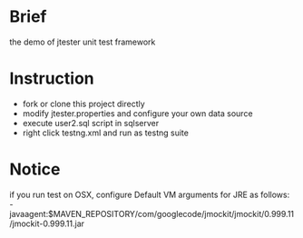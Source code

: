 Brief
=======
the demo of jtester unit test framework

Instruction
=======
- fork or clone this project directly
- modify jtester.properties and configure your own data source
- execute user2.sql script in sqlserver
- right click testng.xml and run as testng suite

Notice
=======
if you run test on OSX, configure Default VM arguments for JRE as follows:  
-javaagent:$MAVEN_REPOSITORY/com/googlecode/jmockit/jmockit/0.999.11/jmockit-0.999.11.jar
